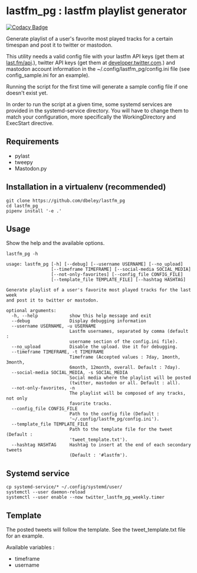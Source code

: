 # lastfm_pg : lastfm playlist generator

[![Codacy Badge](https://api.codacy.com/project/badge/Grade/5e1070dea74c4be1a8c1e2a083b6712f)](https://app.codacy.com/app/dbeley/lastfm_pg?utm_source=github.com&utm_medium=referral&utm_content=dbeley/lastfm_pg&utm_campaign=Badge_Grade_Dashboard)

Generate playlist of a user's favorite most played tracks for a certain timespan and post it to twitter or mastodon.

This utility needs a valid config file with your lastfm API keys (get them at [last.fm/api](https://www.last.fm/api).), twitter API keys (get them at [developer.twitter.com](https://developer.twitter.com).) and mastodon account information in the ~/.config/lastfm_pg/config.ini file (see config_sample.ini for an example).

Running the script for the first time will generate a sample config file if one doesn't exist yet.

In order to run the script at a given time, some systemd services are provided in the systemd-service directory. You will have to change them to match your configuration, more specifically the WorkingDirectory and ExecStart directive.

## Requirements

- pylast
- tweepy
- Mastodon.py

## Installation in a virtualenv (recommended)

```
git clone https://github.com/dbeley/lastfm_pg
cd lastfm_pg
pipenv install '-e .'
```

## Usage

Show the help and the available options.

```
lastfm_pg -h
```

```
usage: lastfm_pg [-h] [--debug] [--username USERNAME] [--no_upload]
                 [--timeframe TIMEFRAME] [--social-media SOCIAL_MEDIA]
                 [--not-only-favorites] [--config_file CONFIG_FILE]
                 [--template_file TEMPLATE_FILE] [--hashtag HASHTAG]

Generate playlist of a user's favorite most played tracks for the last week
and post it to twitter or mastodon.

optional arguments:
  -h, --help            show this help message and exit
  --debug               Display debugging information
  --username USERNAME, -u USERNAME
                        Lastfm usernames, separated by comma (default :
                        username section of the config.ini file).
  --no_upload           Disable the upload. Use it for debugging.
  --timeframe TIMEFRAME, -t TIMEFRAME
                        Timeframe (Accepted values : 7day, 1month, 3month,
                        6month, 12month, overall. Default : 7day).
  --social-media SOCIAL_MEDIA, -s SOCIAL_MEDIA
                        Social media where the playlist will be posted
                        (twitter, mastodon or all. Default : all).
  --not-only-favorites, -n
                        The playlist will be composed of any tracks, not only
                        favorite tracks.
  --config_file CONFIG_FILE
                        Path to the config file (Default :
                        '~/.config/lastfm_pg/config.ini').
  --template_file TEMPLATE_FILE
                        Path to the template file for the tweet (Default :
                        'tweet_template.txt').
  --hashtag HASHTAG     Hashtag to insert at the end of each secondary tweets
                        (Default : '#lastfm').
```

## Systemd service

```
cp systemd-service/* ~/.config/systemd/user/
systemctl --user daemon-reload
systemctl --user enable --now twitter_lastfm_pg_weekly.timer
``` 

## Template

The posted tweets will follow the template. See the tweet_template.txt file for an example.

Available variables :

- timeframe
- username
